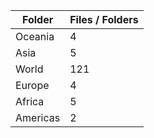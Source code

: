 | Folder   |   Files / Folders |
|----------|-------------------|
| Oceania  |                 4 |
| Asia     |                 5 |
| World    |               121 |
| Europe   |                 4 |
| Africa   |                 5 |
| Americas |                 2 |